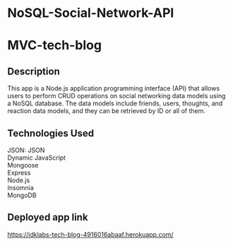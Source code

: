 # NoSQL-Social-Network-API

# MVC-tech-blog

## Description
This app is a Node.js application programming interface (API) that allows users to perform CRUD operations on social networking data models using a NoSQL database. The data models include friends, users, thoughts, and reaction data models, and they can be retrieved by ID or all of them.

## Technologies Used

JSON: JSON <br>
Dynamic JavaScript <br>
Mongoose <br>
Express <br>
Node.js <br>
Insomnia <br>
MongoDB <br>

## Deployed app link

https://idklabs-tech-blog-4916016abaaf.herokuapp.com/